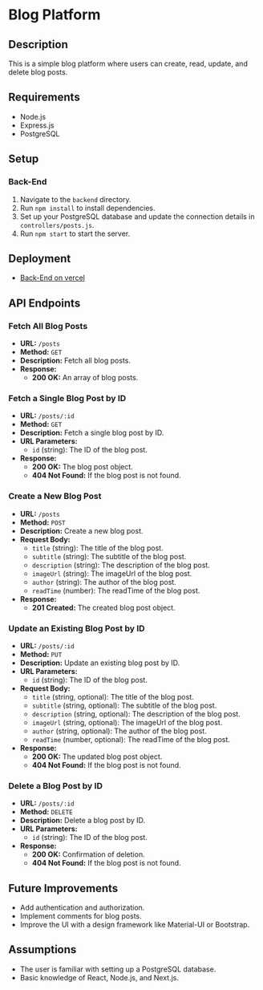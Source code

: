 # Blog Platform

## Description

This is a simple blog platform where users can create, read, update, and delete blog posts.

## Requirements

- Node.js
- Express.js
- PostgreSQL

## Setup

### Back-End

1. Navigate to the `backend` directory.
2. Run `npm install` to install dependencies.
3. Set up your PostgreSQL database and update the connection details in `controllers/posts.js`.
4. Run `npm start` to start the server.

## Deployment

- [Back-End on vercel](https://blog-server-hazel.vercel.app/)

## API Endpoints

### Fetch All Blog Posts

- **URL:** `/posts`
- **Method:** `GET`
- **Description:** Fetch all blog posts.
- **Response:**
  - **200 OK:** An array of blog posts.

### Fetch a Single Blog Post by ID

- **URL:** `/posts/:id`
- **Method:** `GET`
- **Description:** Fetch a single blog post by ID.
- **URL Parameters:**
  - `id` (string): The ID of the blog post.
- **Response:**
  - **200 OK:** The blog post object.
  - **404 Not Found:** If the blog post is not found.

### Create a New Blog Post

- **URL:** `/posts`
- **Method:** `POST`
- **Description:** Create a new blog post.
- **Request Body:**
  - `title` (string): The title of the blog post.
  - `subtitle` (string): The subtitle of the blog post.
  - `description` (string): The description of the blog post.
  - `imageUrl` (string): The imageUrl of the blog post.
  - `author` (string): The author of the blog post.
  - `readTime` (number): The readTime of the blog post.
- **Response:**
  - **201 Created:** The created blog post object.

### Update an Existing Blog Post by ID

- **URL:** `/posts/:id`
- **Method:** `PUT`
- **Description:** Update an existing blog post by ID.
- **URL Parameters:**
  - `id` (string): The ID of the blog post.
- **Request Body:**
  - `title` (string, optional): The title of the blog post.
  - `subtitle` (string, optional): The subtitle of the blog post.
  - `description` (string, optional): The description of the blog post.
  - `imageUrl` (string, optional): The imageUrl of the blog post.
  - `author` (string, optional): The author of the blog post.
  - `readTime` (number, optional): The readTime of the blog post.
- **Response:**
  - **200 OK:** The updated blog post object.
  - **404 Not Found:** If the blog post is not found.

### Delete a Blog Post by ID

- **URL:** `/posts/:id`
- **Method:** `DELETE`
- **Description:** Delete a blog post by ID.
- **URL Parameters:**
  - `id` (string): The ID of the blog post.
- **Response:**
  - **200 OK:** Confirmation of deletion.
  - **404 Not Found:** If the blog post is not found.

## Future Improvements

- Add authentication and authorization.
- Implement comments for blog posts.
- Improve the UI with a design framework like Material-UI or Bootstrap.

## Assumptions

- The user is familiar with setting up a PostgreSQL database.
- Basic knowledge of React, Node.js, and Next.js.
